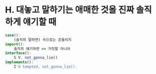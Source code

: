 # H. 대놓고 말하기는 애매한 것을 진짜 솔직하게 얘기할 때

```jsx
case():
	(솔직히 말하면) 속으로는 흔들리지
import():
	솔직히 얘기하면 => 거짓말 아니야
interface():
	S V, not_gonna_lie()
implements():
	I'd tempted, not_gonna_lie().
```
